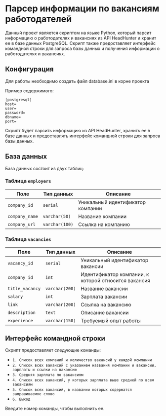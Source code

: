 # Парсер информации по вакансиям работодателей
Данный проект является скриптом на языке Python, который парсит информацию о работодателях и вакансиях из API HeadHunter и хранит ее в базе данных PostgreSQL. Скрипт также предоставляет интерфейс командной строки для запроса базы данных и получения информации о работодателях и вакансиях.
## Конфигурация
Для работы необходимо создать файл database.ini в корне проекта

Пример содержимого:

```
[postgresql]
host=
user=
password=
dbname=
port=
```

Скрипт будет парсить информацию из API HeadHunter, хранить ее в базе данных и предоставлять интерфейс командной строки для запроса базы данных.

## База данных

База данных состоит из двух таблиц:

### Таблица `employers`

| Поле | Тип данных | Описание |
| --- | --- | --- |
| `company_id` | `serial` | Уникальный идентификатор компании |
| `company_name` | `varchar(50)` | Название компании |
| `company_url` | `varchar(100)` | Ссылка на компанию |

### Таблица `vacancies`

| Поле | Тип данных | Описание |
| --- | --- | --- |
| `vacancy_id` | `serial` | Уникальный идентификатор вакансии |
| `company_id` | `int` | Идентификатор компании, к которой относится вакансия |
| `title_vacancy` | `varchar(200)` | Название вакансии |
| `salary` | `int` | Зарплата вакансии |
| `link` | `varchar(200)` | Ссылка на вакансию |
| `description` | `text` | Описание вакансии |
| `experience` | `varchar(150)` | Требуемый опыт работы |

## Интерфейс командной строки

Скрипт предоставляет следующие команды:

* `1. Список всех компаний и количество вакансий у каждой компании`
* `2. Список всех вакансий с указанием названия компании и вакансии, зарплаты и ссылки на вакансию`
* `3. Средняя зарплата по вакансиям`
* `4. Список всех вакансий, у которых зарплата выше средней по всем вакансиям`
* `5. Список всех вакансий, в названии которых содержатся запрашиваемое слово`
* `6. Выход`

Введите номер команды, чтобы выполнить ее.
